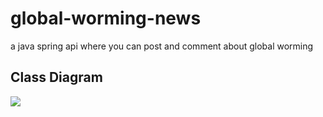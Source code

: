 # global-worming-news
a java spring api where you can post and comment about global worming


## Class Diagram
![](https://github.com/lamoboos223/global-worming-news/blob/master/Untitled.jpg)

<!-- script for generating class diagram on: https://creately.com/app/?tempID=h165rwt81&login_type=demo#
1. this is for POST:

Post
\n
--
\n
+ id: int
+ text : string
- createdDate: LocalDateTime
\n
--
\n
+ getAllPost (  ) : return List<post>
+ getPostById ( int id ) : return post
+ addPost ( post newPost ) : return post
\n

2. this is for COMMENT

Comment
\n
--
\n
+ id: int
+ text : string
+ createdDate: LocalDateTime
+ postId: post
\n
--
\n
+ addComment ( comment newComment ) : return comment
+ deleteComment( int id ) : void
\n
// This is a comment
// (--) This is a section break
// Line break (\n) enter in-between text for line break
-->
